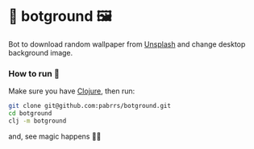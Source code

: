 # 🤖 botground 🖼️
Bot to download random wallpaper from [Unsplash](https://unsplash.com) and change desktop background image.

### How to run 🧪 
Make sure you have [Clojure](https://clojure.org/guides/getting_started), then run:

```sh
git clone git@github.com:pabrrs/botground.git
cd botground
clj -m botground
```

and, see magic happens 🧝‍♀️
